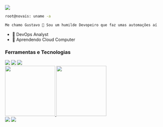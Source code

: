 <img src="https://c.tenor.com/bCfpwMjfAi0AAAAC/cat-typing.gif"/> 


```bash
root@novais: uname -a

Me chamo Gustavo 👋 Sou um humilde Devopeiro que faz umas automações aí.
```
- 🔭 DevOps Analyst
- 🌱 Aprendendo Cloud Computer

### Ferramentas e Tecnologias
<div>
<img src="https://img.shields.io/badge/Vagrant-2966CE?style=for-the-badge&logo=vagrant&logoColor=white" />
<img src="https://img.shields.io/badge/Ansible-000000?style=for-the-badge&logo=Ansible&logoColor=white />        
<img src="https://img.shields.io/badge/Terraform-7B42BC?style=for-the-badge&logo=terraform&logoColor=white />
<img src="https://img.shields.io/badge/Kubernetes-326DE6?style=for-the-badge&logo=kubernetes&logoColor=white />       
<img src="https://img.shields.io/badge/Linux-E34F26?style=for-the-badge&logo=linux&logoColor=black />        
<div>        
  
          
</div>
<a href="https://github.com/henth">
<img height="165em" src="https://github-readme-stats.vercel.app/api/top-langs/?username=henth&layout=compact&langs_count=7&theme=dracula"/>
<img height="165em" src="https://github-readme-stats.vercel.app/api?username=henth&show_icons=true&theme=dracula&include_all_commits=true&count_private=true"/>
</div>

<div>
<a href="https://www.linkedin.com/in/novaisg/" target="_blank"><img src="https://img.shields.io/badge/-LinkedIn-%230077B5?style=for-the-badge&logo=linkedin&logoColor=white" target="_blank"></a> <a href="https://gitlab.com/henth/" target="_blank"><img src="https://img.shields.io/badge/GitLab-330F63?style=for-the-badge&logo=gitlab&logoColor=white" target="_blank"></a>   
</div>
